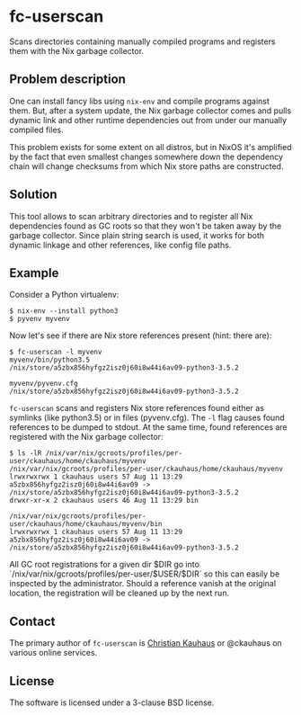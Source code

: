 # fc-userscan

Scans directories containing manually compiled programs and registers them with
the Nix garbage collector.

## Problem description

One can install fancy libs using `nix-env` and compile programs against them.
But, after a system update, the Nix garbage collector comes and pulls dynamic
link and other runtime dependencies out from under our manually compiled files.

This problem exists for some extent on all distros, but in NixOS it's amplified
by the fact that even smallest changes somewhere down the dependency chain will
change checksums from which Nix store paths are constructed.

## Solution

This tool allows to scan arbitrary directories and to register all Nix
dependencies found as GC roots so that they won't be taken away by the garbage
collector. Since plain string search is used, it works for both dynamic linkage
and other references, like config file paths.

## Example

Consider a Python virtualenv:

```ShellSession
$ nix-env --install python3
$ pyvenv myvenv
```

Now let's see if there are Nix store references present (hint: there are):

```ShellSession
$ fc-userscan -l myvenv
myvenv/bin/python3.5
/nix/store/a5zbx856hyfgz2isz0j60i8w44i6av09-python3-3.5.2

myvenv/pyvenv.cfg
/nix/store/a5zbx856hyfgz2isz0j60i8w44i6av09-python3-3.5.2
```

`fc-userscan` scans and registers Nix store references found either as symlinks
(like python3.5) or in files (pyvenv.cfg). The `-l` flag causes found references
to be dumped to stdout. At the same time, found references are registered with
the Nix garbage collector:

```ShellSession
$ ls -lR /nix/var/nix/gcroots/profiles/per-user/ckauhaus/home/ckauhaus/myvenv
/nix/var/nix/gcroots/profiles/per-user/ckauhaus/home/ckauhaus/myvenv
lrwxrwxrwx 1 ckauhaus users 57 Aug 11 13:29 a5zbx856hyfgz2isz0j60i8w44i6av09 -> /nix/store/a5zbx856hyfgz2isz0j60i8w44i6av09-python3-3.5.2
drwxr-xr-x 2 ckauhaus users 46 Aug 11 13:29 bin

/nix/var/nix/gcroots/profiles/per-user/ckauhaus/home/ckauhaus/myvenv/bin
lrwxrwxrwx 1 ckauhaus users 57 Aug 11 13:29 a5zbx856hyfgz2isz0j60i8w44i6av09 -> /nix/store/a5zbx856hyfgz2isz0j60i8w44i6av09-python3-3.5.2
```

All GC root registrations for a given dir $DIR go into
`/nix/var/nix/gcroots/profiles/per-user/$USER/$DIR` so this can easily be
inspected by the administrator. Should a reference vanish at the original
location, the registration will be cleaned up by the next run.

## Contact

The primary author of `fc-userscan` is [Christian
Kauhaus](mailto:kc@flyingcircus.io) or @ckauhaus on various online services.

## License

The software is licensed under a 3-clause BSD license.

